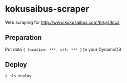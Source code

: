 # kokusaibus-scraper

Web scraping for http://www.kokusaibus.com/blsys/loca

## Preparation

Put data ``{ location: ***, url: *** }`` to your DynamoDB.

## Deploy

```
$ sls deploy
```
